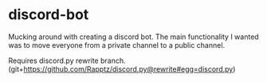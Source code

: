 # discord-bot
Mucking around with creating a discord bot. The main functionality I wanted was to move everyone from a private channel to a public channel.

Requires discord.py rewrite branch. (git+https://github.com/Rapptz/discord.py@rewrite#egg=discord.py)